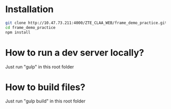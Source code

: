 # Installation

```bash
git clone http://10.47.73.211:4000/ZTE_CLAA_WEB/frame_demo_practice.git
cd frame_demo_practice
npm install
```

# How to run a dev server locally?

Just run "gulp" in this root folder


# How to build files?

Just run "gulp build" in this root folder
